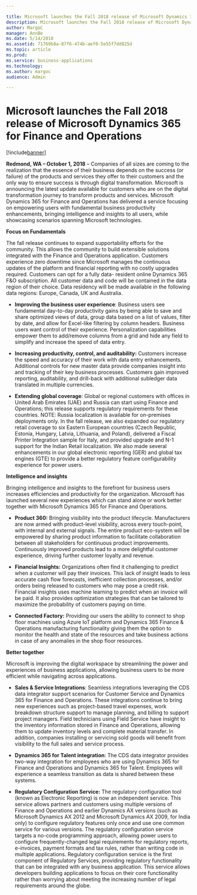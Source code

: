 ```yaml
---

title: Microsoft launches the Fall 2018 release of Microsoft Dynamics 365 for Finance and Operations
description: Microsoft launches the Fall 2018 release of Microsoft Dynamics 365 for Finance and Operations
author: MargoC
manager: AnnBe
ms.date: 5/14/2018
ms.assetid: 71769b8a-87f6-474b-aef0-5e55f7dd825d
ms.topic: article
ms.prod: 
ms.service: business-applications
ms.technology: 
ms.author: margoc
audience: Admin

---
```

#  Microsoft launches the Fall 2018 release of Microsoft Dynamics 365 for Finance and Operations


[!include[banner](../../includes/banner.md)]

**Redmond, WA – October 1, 2018** – Companies of all sizes are coming to the
realization that the essence of their business depends on the success (or
failure) of the products and services they offer to their customers and the only
way to ensure success is through digital transformation. Microsoft is announcing
the latest update available for customers who are on the digital transformation
journey to transform products and services. Microsoft Dynamics 365 for Finance
and Operations has delivered a service focusing on empowering users with
fundamental business productivity enhancements, bringing intelligence and
insights to all users, while showcasing scenarios spanning Microsoft
technologies.

**Focus on Fundamentals**

The fall release continues to expand supportability efforts for the community.
This allows the community to build extensible solutions integrated with the
Finance and Operations application. Customers experience zero downtime since
Microsoft manages the continuous updates of the platform and financial reporting
with no costly upgrades required. Customers can opt for a fully data- resident
online Dynamics 365 F&O subscription. All customer data and code will be
contained in the data region of their choice. Data residency will be made
available in the following data regions: Europe, Canada, UK and Australia.

-   **Improving the business user experience**: Business users see fundamental
    day-to-day productivity gains by being able to save and share optimized
    views of data, group data based on a list of values, filter by date, and
    allow for Excel-like filtering by column headers. Business users want
    control of their experience. Personalization capabilities empower them to
    add/remove columns from a grid and hide any field to simplify and increase
    the speed of data entry.

-   **Increasing productivity, control, and auditability:** Customers increase
    the speed and accuracy of their work with data entry enhancements.
    Additional controls for new master data provide companies insight into and
    tracking of their key business processes. Customers gain improved reporting,
    auditability, and drill-back with additional subledger data translated in
    multiple currencies.

-   **Extending global coverage**: Global or regional customers with offices in
    United Arab Emirates (UAE) and Russia can start using Finance and
    Operations; this release supports regulatory requirements for these
    countries. NOTE: Russia localization is available for on-premises
    deployments only. In the fall release, we also expanded our regulatory
    retail coverage to six Eastern European countries (Czech Republic, Estonia,
    Hungary, Latvia, Lithuania, and Poland), delivered a Fiscal Printer
    Integration sample for Italy, and provided upgrade and N-1 support for the
    Indian Retail localization. We also made several enhancements in our global
    electronic reporting (GER) and global tax engines (GTE) to provide a better
    regulatory feature configurability experience for power users.

**Intelligence and insights**

Bringing intelligence and insights to the forefront for business users increases
efficiencies and productivity for the organization. Microsoft has launched
several new experiences which can stand alone or work better together with
Microsoft Dynamics 365 for Finance and Operations.

-   **Product 360:** Bringing visibility into the product lifecycle.
    Manufacturers are now armed with product-level visibility, across every
    touch-point, with internal and external signals. The entire product
    eco-system will be empowered by sharing product information to facilitate
    collaboration between all stakeholders for continuous product improvements.
    Continuously improved products lead to a more delightful customer
    experience, driving further customer loyalty and revenue.

-   **Financial Insights:** Organizations often find it challenging to predict
    when a customer will pay their invoices. This lack of insight leads to less
    accurate cash flow forecasts, inefficient collection processes, and/or
    orders being released to customers who may pose a credit risk. Financial
    insights uses machine learning to predict when an invoice will be paid. It
    also provides optimization strategies that can be tailored to maximize the
    probability of customers paying on time.

-   **Connected Factory:** Providing our users the ability to connect to shop
    floor machines using Azure IoT platform and Dynamics 365 Finance &
    Operations manufacturing functionality giving them the option to monitor the
    health and state of the resources and take business actions in case of any
    anomalies in the shop floor resources.

**Better together**

Microsoft is improving the digital workspace by streamlining the power and
experiences of business applications, allowing business users to be more
efficient while navigating across applications.

-   **Sales & Service Integrations**: Seamless integrations leveraging the CDS
    data integrator support scenarios for Customer Service and Dynamics 365 for
    Finance and Operations. These integrations continue to bring new experiences
    such as project-based travel expenses, work breakdown structure support to
    manage planning, and billing to support project managers. Field technicians
    using Field Service have insight to the inventory information stored in
    Finance and Operations, allowing them to update inventory levels and
    complete material transfer. In addition, companies installing or servicing
    sold goods will benefit from visibility to the full sales and service
    process.

-   **Dynamics 365 for Talent integration**: The CDS data integrator provides
    two-way integration for employees who are using Dynamics 365 for Finance and
    Operations and Dynamics 365 for Talent. Employees will experience a seamless
    transition as data is shared between these systems.

-   **Regulatory Configuration Service:** The regulatory configuration tool
    (known as Electronic Reporting) is now an independent service. This service
    allows partners and customers using multiple versions of Finance and
    Operations and earlier Dynamics AX versions (such as Microsoft Dynamics AX
    2012 and Microsoft Dynamics AX 2009, for India only) to configure regulatory
    features only once and use one common service for various versions. The
    regulatory configuration service targets a no-code programming approach,
    allowing power users to configure frequently-changed legal requirements for
    regulatory reports, e-invoices, payment formats and tax rules, rather than
    writing code in multiple applications. Regulatory configuration service is
    the first component of Regulatory Services, providing regulatory
    functionality that can be integrated with any business application. This
    service allows developers building applications to focus on their core
    functionality rather than worrying about meeting the increasing number of
    legal requirements around the globe.
